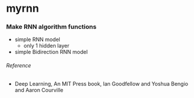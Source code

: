 # myrnn

### Make RNN algorithm functions
- simple RNN model
  + only 1 hidden layer
- simple Bidirection RNN model

###### Reference
- Deep Learning, An MIT Press book, Ian Goodfellow and Yoshua Bengio and Aaron Courville
